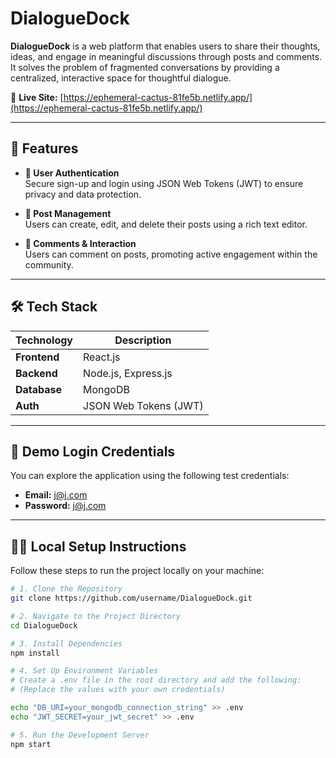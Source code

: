 # DialogueDock

**DialogueDock** is a web platform that enables users to share their thoughts, ideas, and engage in meaningful discussions through posts and comments. It solves the problem of fragmented conversations by providing a centralized, interactive space for thoughtful dialogue.

🔗 **Live Site:** [https://ephemeral-cactus-81fe5b.netlify.app/](https://ephemeral-cactus-81fe5b.netlify.app/)

---

## 🚀 Features

- **🔐 User Authentication**  
  Secure sign-up and login using JSON Web Tokens (JWT) to ensure privacy and data protection.

- **📝 Post Management**  
  Users can create, edit, and delete their posts using a rich text editor.

- **💬 Comments & Interaction**  
  Users can comment on posts, promoting active engagement within the community.

---

## 🛠️ Tech Stack

| Technology   | Description         |
|--------------|---------------------|
| **Frontend** | React.js            |
| **Backend**  | Node.js, Express.js |
| **Database** | MongoDB             |
| **Auth**     | JSON Web Tokens (JWT) |

---

## 🧪 Demo Login Credentials

You can explore the application using the following test credentials:

- **Email:** j@j.com  
- **Password:** j@j.com

---

## 🧑‍💻 Local Setup Instructions

Follow these steps to run the project locally on your machine:

```bash
# 1. Clone the Repository
git clone https://github.com/username/DialogueDock.git

# 2. Navigate to the Project Directory
cd DialogueDock

# 3. Install Dependencies
npm install

# 4. Set Up Environment Variables
# Create a .env file in the root directory and add the following:
# (Replace the values with your own credentials)

echo "DB_URI=your_mongodb_connection_string" >> .env
echo "JWT_SECRET=your_jwt_secret" >> .env

# 5. Run the Development Server
npm start
